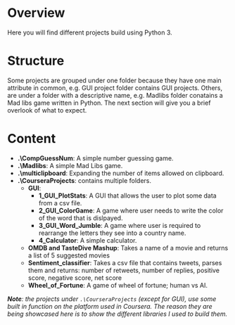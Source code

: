 # Overview

Here you will find different projects build using Python 3.

# Structure

Some projects are grouped under one folder because they have one main attribute in common, e.g. GUI project folder contains GUI projects. Others, are under a folder with a descriptive name, e.g. Madlibs folder conatains a Mad libs game written in Python. The next section will give you a brief overlook of what to expect.

# Content

- **.\CompGuessNum**: A simple number guessing game.
- **.\Madlibs**: A simple Mad Libs game.
- **.\multiclipboard**: Expanding the number of items allowed on clipboard.
- **.\CourseraProjects**: contains multiple folders.
  - **GUI**:
    - **1_GUI_PlotStats**: A GUI that allows the user to plot some data from a csv file.
    - **2_GUI_ColorGame**: A game where user needs to write the color of the word that is dislpayed.
    - **3_GUI_Word_Jumble**: A game where user is required to rearrange the letters they see into a country name.
    - **4_Calculator**: A simple calculator.
  - **OMDB and TasteDive Mashup**: Takes a name of a movie and returns a list of 5 suggested movies
  - **Sentiment_classifier**: Takes a csv file that contains tweets, parses them and returns: number of retweets, number of replies, positive score, negative score, net score
  - **Wheel_of_Fortune**: A game of wheel of fortune; human vs AI.

_**Note**: the projects under `.\CourseraProjects` (except for GUI), use some built in function on the platform used in Coursera. The reason they are being showcased here is to show the different libraries I used to build them._
